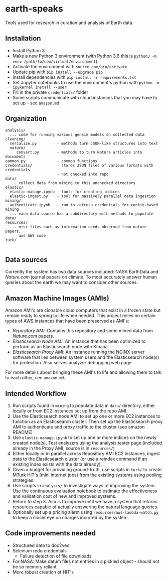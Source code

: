 # earth-speaks

Tools used for research in curation and analysis of Earth data.

## Installation

- Install Python 3 
- Make a new Python 3 environment (with Python 3.6 this is `python3 -m venv /path/to/new/virtual/environment`)
- Activate the environment with `source env/bin/activate`
- Update pip with `pip install --upgrade pip`
- Install dependencies with `pip install -r requirements.txt`
- Set Jupyter notebooks to use the environment's python with `python -m ipykernel install --user`
- Fill in the private `credentials/` folder
- Some scripts communicate with cloud instances that you may have to set up - see `amazon.md`

## Organization

```
analysis/
  ... code for running various gensim models on collected data
cleaning/
  serialize.py         - methods turn JSON-like structures into text
  nature/
     convert.py        - methods to turn Nature articles into documents
common.py              - common functions
credentials/           - stores JSON files of various formats with credentials
                       - not checked into repo
data/
  ... collect data from mining to this unchecked directory
elastic/
  elastic-manage.ipynb - tools for creating indices
  elastic-ingest.py    - tool for massively parallel data ingestion
mining/
  authenticate.ipynb   - run to refresh credentials for cookie-based mining
  ... each data source has a subdirectory with methods to populate data/
resources/
  ... misc files such as information needs observed from nature papers,
      and AWS code
turk/
  
```

## Data sources
Currently the system has two data sources included: NASA EarthData and _Nature.com_ journal papers on climate. To most accurately answer human queries about the earth we may want to consider other sources.

## Amazon Machine Images (AMIs)
Amazon AMI's are clonable cloud computers that exist in a frozen state but remain ready to spring to life when needed. This project relies on certain types of AWS instances that have been preserved as AMI's:

- _Repository AMI_: Contains this repository and some mined data from _Nature.com_ papers.
- _Elasticsearch Node AMI_: An instance that has been optimized to perform as an Elasticsearch node with Kibana.
- _Elasticsearch Proxy AMI_: An instance running the NGINX server software that lies between system users and the Elasticsearch node(s) for protection. Also serves analyzer debugging web page. 

For more details about bringing these AMI's to life and allowing them to talk to each other, see `amazon.md`.

## Intended Workflow
1. Run scripts found in `mining` to populate data in `data/` directory, either locally or from EC2 instances set up from the repo AMI.
2. Use the Elasticsearch node AMI to set up one or more EC2 instances to function as an Elasticsearch cluster. Then set up the Elasticsearch proxy AMI to authenticate and proxy traffic to the cluster (see amazon README)
3. Use `elastic-manage.ipynb` to set up one or more indices on the newly created node(s). Test analyzers using the analysis tester page (included already in the Proxy AMI, source is in `resources/`)
4. Either locally or in parallel across Repository AMI EC2 instances, ingest data to the Elasticsearch cluster (or use a reindex command if an existing index exists with the data already).
5. Given a budget for providing ground-truth, use scripts in `turk/` to create MTurk HIT's (mini internet jobs) from the existing systems using pooling strategies.
6. Use scripts in `analysis/` to investigate ways of improving the system. Use the continuous evaluation notebook to estimate the effectiveness and validation cost of new and improved systems.
7. Return to step 3. Aim is to improve until we have a system that returns resources capable of actually answering the natural language queries.
8. Optionally set up a pricing alarm using `resources/aws-lambda-watch.py` to keep a closer eye on charges incurred by the system.

## Code improvements needed
- Structured data to doc2vec
- Selenium redo credentials
	- Failure detection of file downloads
- For NASA: Make datum files not entries in a pickled object - should not be so memory reliant.
- More robust creation of HIT's
